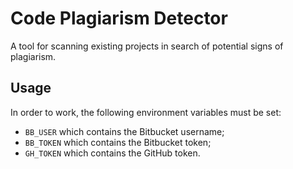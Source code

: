 # Code Plagiarism Detector
A tool for scanning existing projects in search of potential signs of plagiarism.

## Usage
In order to work, the following environment variables must be set:
- `BB_USER` which contains the Bitbucket username;
- `BB_TOKEN` which contains the Bitbucket token;
- `GH_TOKEN` which contains the GitHub token.


